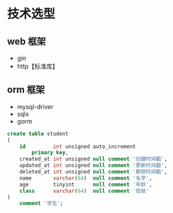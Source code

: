 # 技术选型

## web 框架

- gin
- http【标准库】

## orm 框架

- mysql-driver
- sqlx
- gorm

```sql
create table student
(
    id         int unsigned auto_increment
        primary key,
    created_at int unsigned null comment '创建时间戳',
    updated_at int unsigned null comment '更新时间戳',
    deleted_at int unsigned null comment '删除时间戳',
    name       varchar(64)  null comment '名字',
    age        tinyint      null comment '年龄',
    class      varchar(64)  null comment '班级'
)
    comment '学生';
```